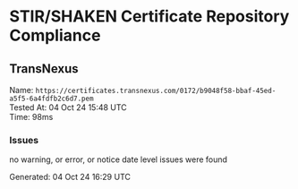 # STIR/SHAKEN Certificate Repository Compliance

## TransNexus

Name: `https://certificates.transnexus.com/0172/b9048f58-bbaf-45ed-a5f5-6a4fdfb2c6d7.pem`\
Tested At: 04 Oct 24 15:48 UTC\
Time: 98ms

### Issues

no warning, or error, or notice date level issues were found

Generated: 04 Oct 24 16:29 UTC
